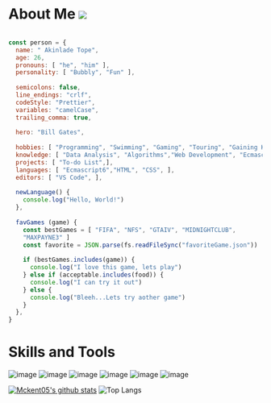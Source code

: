 
# About Me  ![](https://visitor-badge.laobi.icu/badge?page_id=mckent05.mckent05)

```Javascript

const person = {
  name: " Akinlade Tope",
  age: 26,
  pronouns: [ "he", "him" ],
  personality: [ "Bubbly", "Fun" ],
  
  semicolons: false,
  line_endings: "crlf",
  codeStyle: "Prettier",
  variables: "camelCase",
  trailing_comma: true,
  
  hero: "Bill Gates",
  
  hobbies: [ "Programming", "Swimming", "Gaming", "Touring", "Gaining Knowledge", ],
  knowledge: [ "Data Analysis", "Algorithms","Web Development", "Ecmascript", "Numbers",],
  projects: [ "To-do List",],  
  languages: [ "Ecmascript6","HTML", "CSS", ],
  editors: [ "VS Code", ],
  
  newLanguage() {
    console.log("Hello, World!")
  },
  
  favGames (game) {
    const bestGames = [ "FIFA", "NFS", "GTAIV", "MIDNIGHTCLUB", 
    "MAXPAYNE3" ]
    const favorite = JSON.parse(fs.readFileSync("favoriteGame.json"))
    
    if (bestGames.includes(game)) {
      console.log("I love this game, lets play")
    } else if (acceptable.includes(food)) {
      console.log("I can try it out")
    } else {
      console.log("Bleeh...Lets try aother game")
    }
  },
}

```

# Skills and Tools


![image](https://user-images.githubusercontent.com/73607512/139525328-1868a728-388e-4db1-82c2-eb3ffd3a4b19.png) ![image](https://user-images.githubusercontent.com/73607512/139525336-b56c0f3b-149b-4812-af62-f1627df48e11.png) ![image](https://user-images.githubusercontent.com/73607512/139525307-2df0ef0a-afaa-4840-9c62-e0e1a6d477e7.png) ![image](https://user-images.githubusercontent.com/73607512/139525347-fed83cbc-9072-4597-b915-027927e239c3.png) ![image](https://user-images.githubusercontent.com/73607512/139525353-5ea204b5-3ab6-4270-9e68-e6b12e569259.png) ![image](https://user-images.githubusercontent.com/73607512/139525368-2067fd89-47a4-40e4-bd2a-38988a36ac47.png)

 
 [![Mckent05's github stats](https://github-readme-stats.vercel.app/api?username=mckent05)](https://github.com/mckent05/github-readme-stats) ![Top Langs](https://github-readme-stats.vercel.app/api/top-langs/?username=mckent05&theme=tokyonight)




<!---
mckent05/mckent05 is a ✨ special ✨ repository because its `README.md` (this file) appears on your GitHub profile.
You can click the Preview link to take a look at your changes.
--->
